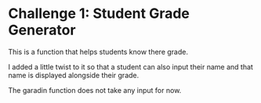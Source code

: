 # Challenge 1: Student Grade Generator

This is a function that helps students know there grade.

I added a little twist to it so that a student can also input their name and that name is displayed alongside their grade.

The garadin function does not take any input for now.